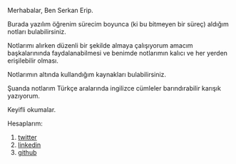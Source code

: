 Merhabalar, Ben Serkan Erip.

Burada yazılım öğrenim sürecim boyunca (ki bu bitmeyen bir süreç) aldığım notları bulabilirsiniz.

Notlarımı alırken düzenli bir şekilde almaya çalışıyorum amacım başkalarınında faydalanabilmesi ve benimde notlarımın kalıcı ve her yerden erişilebilir olması.

Notlarımın altında kullandığım kaynakları bulabilirsiniz.

Şuanda notlarım Türkçe aralarında ingilizce cümleler barındırabilir karışık yazıyorum.

Keyifli okumalar.

Hesaplarım:

1. [twitter](https://twitter.com/eripserkan)
2. [linkedin](https://linkedin.com/in/serkanerip)
3. [github](https://github.com/serkanerip)
